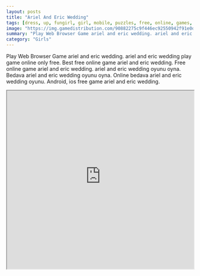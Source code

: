 ```yaml
---
layout: posts
title: "Ariel And Eric Wedding"
tags: [dress, up, fungirl, girl, mobile, puzzles, free, online, games, oyna, game, free, games, play, play, games]
image: "https://img.gamedistribution.com/90882275c9f446ec92550942f91e0d6c-512x512.jpeg"
summary: "Play Web Browser Game ariel and eric wedding. ariel and eric wedding play game online only free. Best free online game ariel and eric wedding. Free online game ariel and eric wedding. ariel and eric wedding oyunu oyna. Bedava ariel and eric wedding oyunu oyna. Online bedava ariel and eric wedding oyunu. Android, ios free game ariel and eric wedding."
category: "Girls"
---
```


Play Web Browser Game ariel and eric wedding. ariel and eric wedding play game online only free. Best free online game ariel and eric wedding. Free online game ariel and eric wedding. ariel and eric wedding oyunu oyna. Bedava ariel and eric wedding oyunu oyna. Online bedava ariel and eric wedding oyunu. Android, ios free game ariel and eric wedding.

<iframe width="100%" height="480px;" src="https://html5.gamedistribution.com/90882275c9f446ec92550942f91e0d6c/"></iframe>